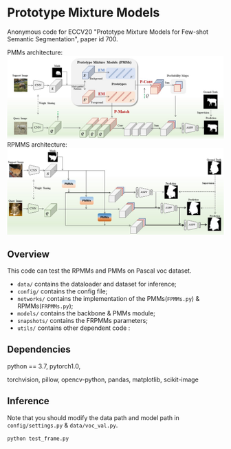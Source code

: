 # Prototype Mixture Models
Anonymous code for ECCV20 "Prototype Mixture Models for Few-shot Semantic Segmentation", paper id 700.

PMMs architecture:
![](img/PMMs.jpg)
RPMMS architecture:
![](img/RPMMs.jpg)

## Overview
This code can test the RPMMs and PMMs on Pascal voc dataset.
- `data/` contains the dataloader and dataset for inference;
- `config/` contains the config file;
- `networks/` contains the implementation of the PMMs(`FPMMs.py`) & RPMMs(`FRPMMs.py`);
- `models/` contains the backbone & PMMs module;
- `snapshots/` contains the FRPMMs parameters;
- `utils/` contains other dependent code :

## Dependencies
python == 3.7,
pytorch1.0,

torchvision,
pillow,
opencv-python,
pandas,
matplotlib,
scikit-image

## Inference
Note that you should modify the data path and model path in `config/settings.py` & `data/voc_val.py`.
```
python test_frame.py
```
